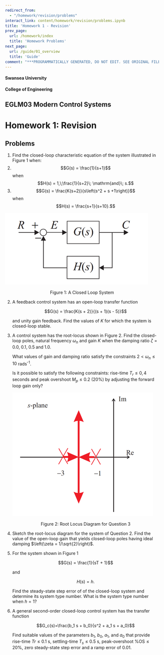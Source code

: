 ```yaml
---
redirect_from:
  - "/homework/revision/problems"
interact_link: content/homework/revision/problems.ipynb
title: 'Homework 1 - Revision'
prev_page:
  url: /homework/index
  title: 'Homework Problems'
next_page:
  url: /guide/01_overview
  title: 'Guide'
comment: "***PROGRAMMATICALLY GENERATED, DO NOT EDIT. SEE ORIGINAL FILES IN /content***"
---
```


#### Swansea University
#### College of Engineering

## EGLM03 Modern Control Systems

# Homework 1: Revision

## Problems

1. Find the closed-loop characteristic equation of the system illustrated in Figure 1
when:
  1. $$G(s) = \frac{1}{s+1}$$ when $$H(s) = 1,\;\frac{1}{s+2}\; \mathrm{and}\; s.$$
  2. $$G(s) = \frac{K(s+2)}{s\left(s^2 + s +1\right)}$$ when $$H(s) = \frac{s+1}{s+10}.$$
  
  ![Figure 1](fig1.png)
  <div style="text-align:center">Figure 1: A Closed Loop System</div>

2. A feedback control system has an open-loop transfer function 
   
   $$G(s) = \frac{K(s + 2)}{(s + 1)(s - 5)}$$
   
   and unity gain feedback. Find the values of $K$ for which the system is closed-loop stable.

3. A control system has the root-locus shown in Figure 2. Find the closed-loop poles, natural frequency $\omega_n$ 
   and gain $K$ when the damping ratio $\zeta = 0.0,\;0.1,\;0.5\;\textrm{and}\;1.0$. 
   
   What values of gain and damping 
   ratio satisfy the constraints $2 < \omega_n \le 10$ rads<sup>-1</sup>. 
   
   Is it possible to satisfy the following 
   constraints: rise-time $T_r \le 0,4$ seconds and peak overshoot $M_p \le 0.2$ (20%) by adjusting the forward loop 
   gain only?

   ![Figure 1](fig2.png)
   <div style="text-align:center">Figure 2: Root Locus Diagram for Question 3</div>

4. Sketch the root-locus diagram for the system of Question 2. Find the value of the
   open-loop gain that yields closed-loop poles having ideal damping $\left(\zeta = 1/\sqrt{2}\right)$.

5. For the system shown in Figure 1
   
   $$G(s) = \frac{1}{sT + 1}$$
   
   and
   
   $$H(s) = h.$$
   
   Find the steady-state step error of of the closed-loop system and determine its
   system type number. What is the system type number when $h = 1$?

6. A general second-order closed-loop control system has the transfer function

   $$G_c(s)=\frac{b_1 s + b_0}{s^2 + a_1 s + a_0}$$
   
   Find suitable values of the parameters $b_1$, $b_0$, $a_1$, and $a_0$ that provide rise-time
   $Tr \le 0.1$ s, settling-time $T_s \le 0.5$ s, peak-overshoot $\%\mathrm{OS} \le  20\%$, zero steady-state 
   step error and a ramp error of $0.01$.
